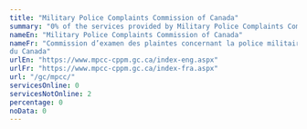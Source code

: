 ```yaml
---
title: "Military Police Complaints Commission of Canada"
summary: "0% of the services provided by Military Police Complaints Commission of Canada are available end-to-end online. 0 are available online, and 2 are not available online."
nameEn: "Military Police Complaints Commission of Canada"
nameFr: "Commission d’examen des plaintes concernant la police militaire
du Canada"
urlEn: "https://www.mpcc-cppm.gc.ca/index-eng.aspx"
urlFr: "https://www.mpcc-cppm.gc.ca/index-fra.aspx"
url: "/gc/mpcc/"
servicesOnline: 0
servicesNotOnline: 2
percentage: 0
noData: 0
---
```

